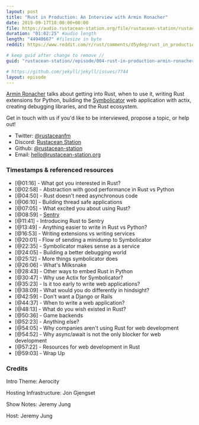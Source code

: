 ```yaml
---
layout: post
title: "Rust in Production: An Interview with Armin Ronacher"
date: 2019-09-17T18:00:00+00:00
file: https://audio.rustacean-station.org/file/rustacean-station/rustacean-station-e004-rust-in-production-armin-ronacher.mp3
duration: "01:02:25" #audio length
length: "44940667" #filesize in byte
reddit: https://www.reddit.com/r/rust/comments/d5ydeg/rust_in_production_an_interview_with_armin/

# keep guid after change to remove //
guid: "rustacean-station//episode/004-rust-in-production-armin-ronacher/"

# https://github.com/jekyll/jekyll/issues/7744
layout: episode
---
```


[Armin Ronacher](https://twitter.com/mitsuhiko) talks about getting into Rust, when to use it, writing Rust extensions for Python, building the [Symbolicator](https://github.com/getsentry/symbolicator) web application with actix, creating debugging libraries, and the Rust ecosystem.

Get in touch with us if you'd like to be interviewed, propose a topic, or help out!

 - Twitter: [@rustaceanfm](https://twitter.com/rustaceanfm)
 - Discord: [Rustacean Station](https://discord.gg/cHc3Gyc)
 - Github: [@rustacean-station](https://github.com/rustacean-station/)
 - Email: [hello@rustacean-station.org](mailto:hello@rustacean-station.org)

### Timestamps & referenced resources

* [@01:16] - What got you interested in Rust?
* [@02:58] - Abstraction with good performance in Rust vs Python
* [@04:50] - Rust doesn't need asynchronous code
* [@06:10] - Building thread safe applications
* [@07:05] - What excited you about using Rust?
* [@08:59] - [Sentry](https://sentry.io/welcome/)
* [@11:41] - Introducing Rust to Sentry
* [@13:49] - Anything easier to write in Rust vs Python?
* [@16:53] - Writing extensions vs writing services
* [@20:01] - Flow of sending a minidump to Symbolicator
* [@22:35] - Symbolicator makes sense as a service
* [@24:05] - Building a better debugging world
* [@25:12] - More things symbolicator does
* [@26:06] - What's Milksnake
* [@28:43] - Other ways to embed Rust in Python
* [@30:47] - Why use Actix for Symbolicator?
* [@35:23] - Is it too early to write web applications?
* [@38:09] - What would you do differently in hindsight?
* [@42:59] - Don't want a Django or Rails
* [@44:37] - When to write a web application?
* [@48:13] - What do you wish existed in Rust?
* [@50:36] - Game backends
* [@52:23] - Anything else?
* [@54:05] - Why companies aren't using Rust for web development
* [@54:52] - Why async/await is not the only blocker for web development
* [@57:22] - Resources for web development in Rust
* [@59:03] - Wrap Up

### Credits

Intro Theme: Aerocity

Hosting Infrastructure: Jon Gjengset

Show Notes: Jeremy Jung

Host: Jeremy Jung
